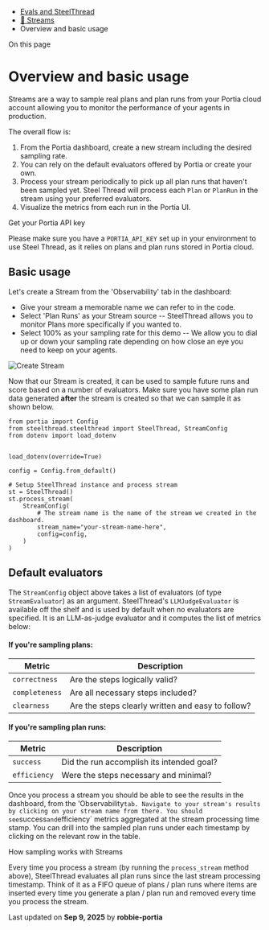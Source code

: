 * [Evals and SteelThread](/evals-steel-thread)
* [🌊 Streams](/streams)
* Overview and basic usage

On this page

# Overview and basic usage

Streams are a way to sample real plans and plan runs from your Portia cloud account allowing you to monitor the performance of your agents in production.

The overall flow is:

1. From the Portia dashboard, create a new stream including the desired sampling rate.
2. You can rely on the default evaluators offered by Portia or create your own.
3. Process your stream periodically to pick up all plan runs that haven't been sampled yet. Steel Thread will process each `Plan` or `PlanRun` in the stream using your preferred evaluators.
4. Visualize the metrics from each run in the Portia UI.

Get your Portia API key

Please make sure you have a `PORTIA_API_KEY` set up in your environment to use Steel Thread, as it relies on plans and plan runs stored in Portia cloud.

## Basic usage[​](#basic-usage "Direct link to Basic usage")

Let's create a Stream from the 'Observability' tab in the dashboard:

* Give your stream a memorable name we can refer to in the code.
* Select 'Plan Runs' as your Stream source -- SteelThread allows you to monitor Plans more specifically if you wanted to.
* Select 100% as your sampling rate for this demo -- We allow you to dial up or down your sampling rate depending on how close an eye you need to keep on your agents.

![Create Stream](/img/create_stream.gif)

Now that our Stream is created, it can be used to sample future runs and score based on a number of evaluators. Make sure you have some plan run data generated **after** the stream is created so that we can sample it as shown below.

```
from portia import Config  
from steelthread.steelthread import SteelThread, StreamConfig  
from dotenv import load_dotenv  
  
  
load_dotenv(override=True)  
  
config = Config.from_default()  
  
# Setup SteelThread instance and process stream  
st = SteelThread()  
st.process_stream(  
    StreamConfig(  
        # The stream name is the name of the stream we created in the dashboard.  
        stream_name="your-stream-name-here",  
        config=config,  
    )  
)
```

## Default evaluators[​](#default-evaluators "Direct link to Default evaluators")

The `StreamConfig` object above takes a list of evaluators (of type `StreamEvaluator`) as an argument. SteelThread's `LLMJudgeEvaluator` is available off the shelf and is used by default when no evaluators are specified. It is an LLM-as-judge evaluator and it computes the list of metrics below:

#### If you're sampling plans:[​](#if-youre-sampling-plans "Direct link to If you're sampling plans:")

| Metric | Description |
| --- | --- |
| `correctness` | Are the steps logically valid? |
| `completeness` | Are all necessary steps included? |
| `clearness` | Are the steps clearly written and easy to follow? |

#### If you're sampling plan runs:[​](#if-youre-sampling-plan-runs "Direct link to If you're sampling plan runs:")

| Metric | Description |
| --- | --- |
| `success` | Did the run accomplish its intended goal? |
| `efficiency` | Were the steps necessary and minimal? |

Once you process a stream you should be able to see the results in the dashboard, from the 'Observability`tab. Navigate to your stream's results by clicking on your stream name from there. You should see`success`and`efficiency` metrics aggregated at the stream processing time stamp. You can drill into the sampled plan runs under each timestamp by clicking on the relevant row in the table.

How sampling works with Streams

Every time you process a stream (by running the `process_stream` method above), SteelThread evaluates all plan runs since the last stream processing timestamp. Think of it as a FIFO queue of plans / plan runs where items are inserted every time you generate a plan / plan run and removed every time you process the stream.

Last updated on **Sep 9, 2025** by **robbie-portia**